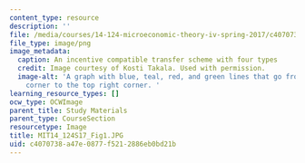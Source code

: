 ```yaml
---
content_type: resource
description: ''
file: /media/courses/14-124-microeconomic-theory-iv-spring-2017/c4070738a47e0877f5212886eb0bd21b_MIT14_124S17_Fig1.JPG
file_type: image/png
image_metadata:
  caption: An incentive compatible transfer scheme with four types
  credit: Image courtesy of Kosti Takala. Used with permission.
  image-alt: 'A graph with blue, teal, red, and green lines that go from bottom left
    corner to the top right corner. '
learning_resource_types: []
ocw_type: OCWImage
parent_title: Study Materials
parent_type: CourseSection
resourcetype: Image
title: MIT14_124S17_Fig1.JPG
uid: c4070738-a47e-0877-f521-2886eb0bd21b
---
```

